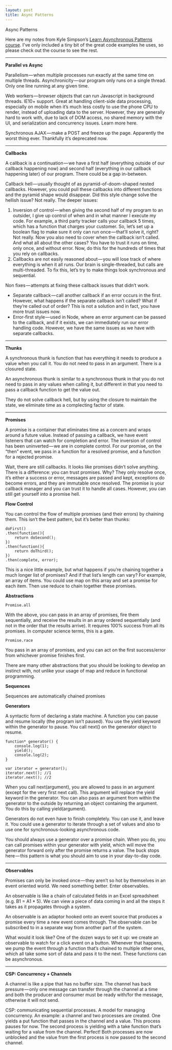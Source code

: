 ```yaml
---
layout: post
title: Async Patterns
---
```


Async Patterns

Here are my notes from Kyle Simpson’s <a href="https://frontendmasters.com/courses/rethinking-async-js/" target="_blank">Learn Asynchronous Patterns course</a>. I've only included a tiny bit of the great code examples he uses, so please check out the course to see the rest.

---

**Parallel vs Async**

Parallelism — when multiple processes run exactly at the same time on multiple threads.
Asynchronicity — our program only runs on a single thread. Only one line running at any given time.

Web workers — browser objects that can run Javascript in background threads. IE10+ support. Great at handling client-side data processing, especially on mobile when it’s much less costly to use the phone CPU to render, instead of uploading data to the server. However, they are generally hard to work with, due to lack of DOM access, no shared memory with the UI, and serialization and concurrency issues. Learn more here.

Synchronous AJAX — make a POST and freeze up the page. Apparently the worst thing ever. Thankfully it’s deprecated now.

---

**Callbacks**

A callback is a continuation — we have a first half (everything outside of our callback happening now) and second half (everything in our callback happening later) of our program. There could be a gap in-between.

Callback hell — usually thought of as pyramid-of-doom-shaped nested callbacks. However, you could pull these callbacks into different functions and the pyramid shape would disappear. Did this style change solve the hellish issue? Not really. The deeper issues:

1. Inversion of control — when giving the second half of my program to an outsider, I give up control of when and in what manner I execute my code. For example, a third party tracker calls your callback 5 times, which has a function that charges your customer. So, let’s set up a boolean flag to make sure it only can run once — that’ll solve it, right? Not really. Now you also need to cover when the callback isn’t called. And what all about the other cases? You have to trust it runs on time, only once, and without error. Now, do this for the hundreds of times that you rely on callbacks.
2. Callbacks are not easily reasoned about — you will lose track of where everything is when it all runs. Our brain is single-threaded, but calls are multi-threaded. To fix this, let’s try to make things look synchronous and sequential.

Non fixes — attempts at fixing these callback issues that didn’t work.

- Separate callback — call another callback if an error occurs in the first. However, what happens if the separate callback isn’t called? What if they’re called out of order? This is not a solution and in fact, you have more trust issues now.
- Error-first style — used in Node, where an error argument can be passed to the callback, and if it exists, we can immediately run our error handling code. However, we have the same issues as we have with separate callbacks.

---

**Thunks**

A synchronous thunk is function that has everything it needs to produce a value when you call it. You do not need to pass in an argument. There is a closured state.

An asynchronous thunk is similar to a synchronous thunk in that you do not need to pass in any values when calling it, but different in that you need to pass a callback function to get the value out.

They do not solve callback hell, but by using the closure to maintain the state, we eliminate time as a complecting factor of state.

---

**Promises**

A promise is a container that eliminates time as a concern and wraps around a future value. Instead of passing a callback, we have event listeners that can watch for completion and error. The inversion of control has been uninverted — we are in complete control. For our promise, on the “then” event, we pass in a function for a resolved promise, and a function for a rejected promise.

Wait, there are still callbacks. It looks like promises didn’t solve anything. There is a difference: you can trust promises. Why? They only resolve once, it’s either a success or error, messages are passed and kept, exceptions do become errors, and they are immutable once resolved. The promise is your callback manager and you can trust it to handle all cases. However, you can still get yourself into a promise hell.

**Flow Control**

You can control the flow of multiple promises (and their errors) by chaining them. This isn’t the best pattern, but it’s better than thunks:

    doFirst()
    .then(function(){
        return doSecond(); 
    })
    .then(function(){
        return doThird();
    })
    .then(complete, error);

This is a nice little example, but what happens if you’re chaining together a much longer list of promises? And if that list’s length can vary? For example, an array of items. You could use map on this array and set a promise for each item. Then use reduce to chain together these promises.

**Abstractions**

    Promise.all

With the above, you can pass in an array of promises, fire them sequentially, and receive the results in an array ordered sequentially (and not in the order that the results arrive). It requires 100% success from all its promises. In computer science terms, this is a gate.

    Promise.race

You pass in an array of promises, and you can act on the first success/error from whichever promise finishes first.

There are many other abstractions that you should be looking to develop an instinct with, not unlike your usage of map and reduce in functional programming.

**Sequences**

Sequences are automatically chained promises

**Generators**

A syntactic form of declaring a state machine. A function you can pause and resume locally (the program isn’t paused). You use the yield keyword within the generator to pause. You call next() on the generator object to resume.

    function* generator() {
        console.log(1);
        yield();
        console.log(2);
    }

    var iterator = generator();
    iterator.next(); //1
    iterator.next(); //2

When you call next(argument), you are allowed to pass in an argument (except for the very first next call). This argument will replace the yield keyword in the generator. You can also pass an argument from within the generator to the outside by returning an object containing the argument. You do this by calling yield(argument).

Generators do not even have to finish completely. You can use it, and leave it. You could use a generator to iterate through a set of values and also to use one for synchronous-looking asynchronous code.

You should always use a generator over a promise chain. When you do, you can call promises within your generator with yield, which will move the generator forward only after the promise returns a value. The buck stops here — this pattern is what you should aim to use in your day-to-day code.

---

**Observables**

Promises can only be invoked once — they aren’t so hot by themselves in an event oriented world. We need something better. Enter observables.

An observable is like a chain of calculated fields in an Excel spreadsheet (e.g. B1 = A1 * 5). We can view a piece of data coming in and all the steps it takes as it propagates through a system.

An observable is an adaptor hooked onto an event source that produces a promise every time a new event comes through. The observable can be subscribed to in a separate way from another part of the system.

What would it look like? One of the dozen ways to set it up: we create an observable to watch for a click event on a button. Whenever that happens, we pump the event through a function that’s chained to multiple other ones, which all take some sort of data and pass it to the next. These functions can be asynchronous.

---

**CSP: Concurrency + Channels**

A channel is like a pipe that has no buffer size. The channel has back pressure — only one message can transfer through the channel at a time and both the producer and consumer must be ready with/for the message, otherwise it will not send.

CSP: communicating sequential processes. A model for managing concurrency. An example: a channel and two processes are created. One yields a put function that passes in the channel and a value. This process pauses for now. The second process is yielding with a take function that’s waiting for a value from the channel. Perfect! Both processes are now unblocked and the value from the first process is now passed to the second channel.